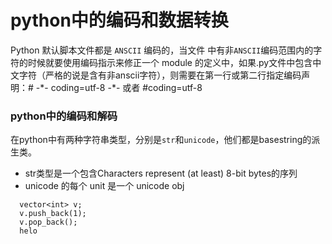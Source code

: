 # python中的编码和数据转换
Python 默认脚本文件都是 `ANSCII` 编码的，当文件 中有非` ANSCII `编码范围内的字符的时候就要使用编码指示来修正一个 module 的定义中，如果.py文件中包含中文字符（严格的说是含有非anscii字符），则需要在第一行或第二行指定编码声明：# -\*- coding=utf-8 -\*- 或者 #coding=utf-8

### python中的编码和解码
在python中有两种字符串类型，分别是`str`和`unicode`，他们都是basestring的派生类。

* str类型是一个包含Characters represent (at least) 8-bit bytes的序列
* unicode 的每个 unit 是一个 unicode obj



```
  vector<int> v;
  v.push_back(1);
  v.pop_back();
  helo
```

